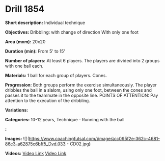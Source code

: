 # Drill 1854

**Short description:**
Individual technique

**Objectives:**
Dribbling: with change of direction
With only one foot

**Area (mxm):**
20x20

**Duration (min):**
From 5' to 15'

**Number of players:**
At least 6 players. The players are divided into 2 groups with one ball each.

**Materials:**
1 ball for each group of players. Cones.

**Progression:**
Both groups perform the exercise simultaneously. The player dribbles the ball in a slalom, using only one foot, between the cones and passes it to the teammate in the opposite line. POINTS OF ATTENTION: Pay attention to the execution of the dribbling.

**Variations:**


**Categories:**
10-12 years, Technique - Running with the ball

**:**


**Images:**
![](https://www.coachingfutsal.com/\images\cc095f2e-362c-4681-86c3-a62875c6bff5_Dvd.033 - CD02.jpg)

**Videos:**
[Video Link](https://www.youtube.com/embed/8vAK37M93So)
[Video Link](https://www.youtube.com/embed/0Q5ixiZzhcE)

